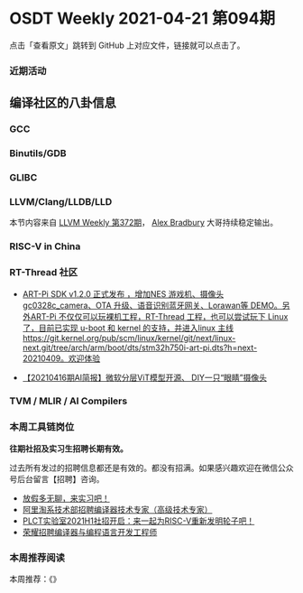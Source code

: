 # OSDT Weekly 2021-04-21 第094期

点击「查看原文」跳转到 GitHub 上对应文件，链接就可以点击了。

### 近期活动

## 编译社区的八卦信息

### GCC

### Binutils/GDB

### GLIBC

### LLVM/Clang/LLDB/LLD

本节内容来自 [LLVM Weekly 第372期](http://llvmweekly.org/issue/372)，
[Alex Bradbury](https://www.linkedin.com/in/alex-bradbury/) 大哥持续稳定输出。

### RISC-V in China

### RT-Thread 社区

- [ART-Pi SDK v1.2.0 正式发布 ，增加NES 游戏机、摄像头 gc0328c_camera、OTA 升级、语音识别蓝牙网关、Lorawan等 DEMO。另外ART-Pi 不仅仅可以玩裸机工程，RT-Thread 工程，也可以尝试玩下 Linux 了，目前已实现 u-boot 和 kernel 的支持，并进入linux 主线https://git.kernel.org/pub/scm/linux/kernel/git/next/linux-next.git/tree/arch/arm/boot/dts/stm32h750i-art-pi.dts?h=next-20210409。欢迎体验](https://mp.weixin.qq.com/s/cZIHONKCmOzlCEgvRBJHgA)

- [【20210416期AI简报】微软分层ViT模型开源、 DIY一只“眼睛”摄像头](https://mp.weixin.qq.com/s/eBIIcvLy49TVAZsJSSh0BQ)

### TVM / MLIR / AI Compilers

### 本周工具链岗位

**往期社招及实习生招聘长期有效。**

过去所有发过的招聘信息都还是有效的。都没有招满。如果感兴趣欢迎在微信公众号后台留言【招聘】咨询。

- [放假多无聊，来实习吧！](https://mp.weixin.qq.com/s/pWjPrHtaWnzWbPfqqcX1cQ)
- [阿里淘系技术部招聘编译器技术专家（高级技术专家）](https://mp.weixin.qq.com/s/Yr_XA_L9fCI8IvhuudwTkQ)
- [PLCT实验室2021H1社招开启：来一起为RISC-V重新发明轮子吧！](https://mp.weixin.qq.com/s/9BUJ1-LbHGm-Lhs_Lavzjw)
- [荣耀招聘编译器与编程语言开发工程师](https://mp.weixin.qq.com/s/XaLAhjLP6fhj3Vl-mUjXng)

### 本周推荐阅读

本周推荐：《》
